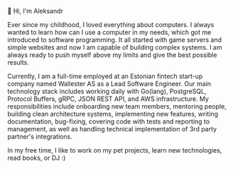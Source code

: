 👋 Hi, I'm Aleksandr

Ever since my childhood, I loved everything about computers. I always wanted to learn how can I use a computer in my needs, which got me introduced to software programming. It all started with game servers and simple websites and now I am capable of building complex systems.  I am always ready to push myself above my limits and give the best possible results.

Currently, I am a full-time employed at an Estonian fintech start-up company named Wallester AS as a Lead Software Engineer. Our main technology stack includes working daily with Go(lang), PostgreSQL, Protocol Buffers, gRPC, JSON REST API, and AWS infrastructure. My responsibilities include onboarding new team members, mentoring people, building clean architecture systems, implementing new features, writing documentation, bug-fixing, covering code with tests and reporting to management, as well as handling technical implementation of 3rd party partner's integrations.

In my free time, I like to work on my pet projects, learn new technologies, read books, or DJ :)
